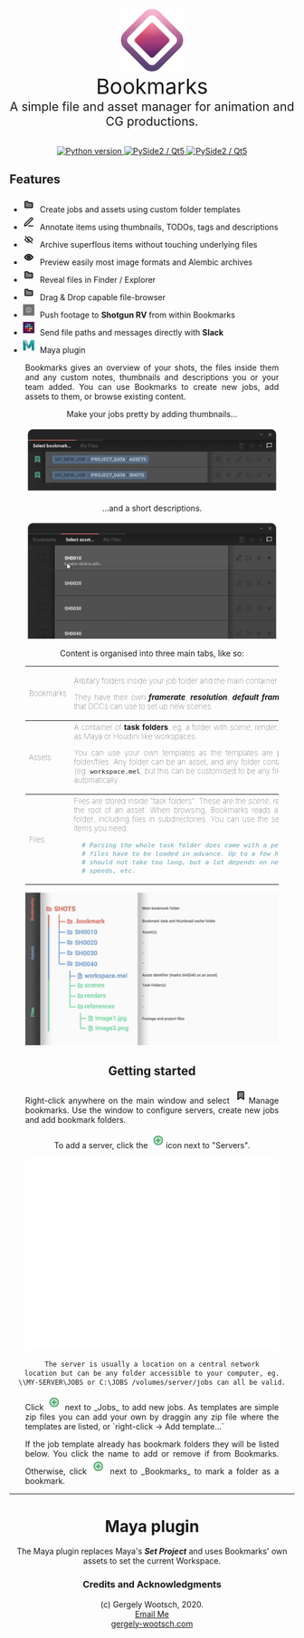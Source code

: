 <center>
  <img alt="Bookmarks: A simple file and asset manager for animation and CG productions." src="./bookmarks/rsc/icon.png" alt="Bookmarks" height="112">
  <br>
  <span style="font-size:28pt;margin:0px;">Bookmarks</span>

  <p style="font-size:16pt;margin:0px;">A simple file and asset manager for animation and CG productions.</p>

  <br>

  <p>
    <a href="http://gergely-wootsch.com">
        <img src="https://img.shields.io/badge/Python-lightgrey.svg" alt="Python version">
    </a>
    <a href="http://gergely-wootsch.com">
        <img src="https://img.shields.io/badge/Qt-5.6%2B-lightgrey.svg" alt="PySide2 / Qt5">
    </a>
    <a href="http://gergely-wootsch.com">
        <img src="https://img.shields.io/badge/platform-windows%20%7C%20osx-lightgray.svg" alt="PySide2 / Qt5">
    </a>
  </p>

</center>


## Features

* <img style="margin:4px 10px 4px 0px;" src="./bookmarks/rsc/folder.png" height=20>Create jobs and assets using custom folder templates
* <img style="margin:4px 10px 4px 0px;" src="./bookmarks/rsc/todo.png" height=20>Annotate items using thumbnails, TODOs, tags and descriptions
* <img style="margin:4px 10px 4px 0px;" src="./bookmarks/rsc/archived.png" height=20>Archive superflous items without touching underlying files
* <img style="margin:4px 10px 4px 0px;" src="./bookmarks/rsc/active.png" height=20>Preview easily most image formats and Alembic archives
* <img style="margin:4px 10px 4px 0px;" src="./bookmarks/rsc/folder.png" height=20>Reveal files in Finder / Explorer
* <img style="margin:4px 10px 4px 0px;" src="./bookmarks/rsc/folder.png" height=20>Drag & Drop capable file-browser
* <img style="margin:4px 10px 4px 0px;" src="./bookmarks/rsc/rv.png" height=20>Push footage to **Shotgun RV** from within Bookmarks
* <img style="margin:4px 10px 4px 0px;" src="./bookmarks/rsc/slack_color.png" height=20>Send file paths and messages directly with **Slack**
* <img style="margin:4px 10px 4px 0px;" src="./bookmarks/rsc/maya.png" height=20>Maya plugin


<center>

  <p style="width:89%;text-align:justify;">Bookmarks gives an overview of your shots, the files inside them and any
  custom notes, thumbnails and descriptions you or your team added. You
  can use Bookmarks to create new jobs, add assets to them, or browse existing
  content.</p>

  <p style="width:89%">

  Make your jobs pretty by adding thumbnails...

  </p>
  <img alt="Bookmark Tabs" src="./bookmarks/rsc/docs/adding_thumbnails_gif_8fps.gif" width="89%">

  <br>
  <p style="width:89%">

  ...and a short descriptions.

  </p>
  <img alt="Bookmark Tabs" src="./bookmarks/rsc/docs/adding_thumbnails_and_descriptions_8fps.gif" width="89%">

  <p style="width:89%">

  Content is organised into three main tabs, like so:

  </p>

  <table style="width:89%">
    <tr>
      <th style="text-align:justify;font-weight:100;font-size:10pt;" width="10%">
        Bookmarks
      </th>
      <th style="text-align:justify;font-weight:100;font-size:10pt;" width="90%">

  Arbitary folders inside your job folder and the main container of
  CG content.

  They have their own _**framerate**_, _**resolution**_, _**default frame range**_,
  and _**Slack Tokens**_ that DCCs can use to set up new scenes.
      </th>
    </tr>
    <tr>
      <th style="text-align:justify;font-weight:100;font-size:10pt;" width="10%">
        Assets
      </th>
      <th style="text-align:justify;font-weight:100;font-size:10pt;" width="90%">
  A container of **task folders**,
  eg. a folder with _scene_, _render_, _export_ folders. Think of them as
  Maya or Houdini like workspaces.

  You can use your own templates as the templates are plain zip archives containing folder/files.
  Any folder can be an asset, and any folder containing an "asset
  identifier" file (eg. `workspace.mel`, but this can be customised to be any file)
  will be recognised as such automatically.
      </th>
    </tr>
    <tr>
      <th style="text-align:justify;font-weight:100;font-size:10pt;" width="10%">
        Files
      </th>
      <th style="text-align:justify;font-weight:100;font-size:10pt;" width="90%">
Files are stored inside "task folders". These are the _scene_, _render_,
_export_ folders placed in the root of an asset.
When browsing, Bookmarks reads all files inside a selected task folder, including files in subdirectories.
You can use the search flag and filters to locate items you need.

``` python
  # Parsing the whole task folder does come with a performance tradeoff as all
  # files have to be loaded in advance. Up to a few hundred thousand files this
  # should not take too long, but a lot depends on network access, hard-drive
  # speeds, etc.
```
  </th>
</tr>
</table>

<img alt="Bookmark Tabs" src="./bookmarks/rsc/docs/bookmark_graph.jpg" width="89%">




## Getting started

<p style="width:89%;text-align:justify;"> Right-click anywhere on the main window and select <img style="margin:4px 4px 4px 4px;"
src="./bookmarks/rsc/bookmark.png" height=20>Manage bookmarks. Use the window to configure servers, create new jobs and add bookmark folders.

To add a server, click the <img style="margin:4px 4px 4px 4px;"
src="./bookmarks/rsc/CopyAction.png" height=20>icon next to "Servers".<br>
</p>

  <img alt="Bookmark Tabs" src="./bookmarks/rsc/docs/managing_bookmarks_6fps.gif" width="89%">


```
The server is usually a location on a central network
location but can be any folder accessible to your computer, eg.
\\MY-SERVER\JOBS or C:\JOBS /volumes/server/jobs can all be valid.
```


<p style="width:89%;text-align:justify;">
Click <img style="margin:4px 4px 4px 4px;"
src="./bookmarks/rsc/CopyAction.png" height=20> next to _Jobs_ to add new jobs.
As templates are simple zip files you can add your own by draggin any zip file where
the templates are listed, or `right-click -> Add template...`</p>

<p style="width:89%;text-align:justify;">
If the job template already has bookmark folders they will be listed below.
You click the name to add or remove if from Bookmarks. Otherwise, click <img style="margin:4px 4px 4px 4px;"
src="./bookmarks/rsc/CopyAction.png" height=20> next to _Bookmarks_ to mark
a folder as a bookmark.</p>


* * *

# Maya plugin

The Maya plugin replaces Maya's **_Set Project_** and uses Bookmarks' own assets
to set the current Workspace.



<!-- <p align="center">
 <img src="./bookmarks/rsc/draganddrop.gif" alt="Maya"/>
</p> -->

### Credits and Acknowledgments

(c) Gergely Wootsch, 2020.<br>
[Email Me](mailto:hello@gergely-wootsch.com)<br>
[gergely-wootsch.com](http://gergely-wootsch.com)

</center>
